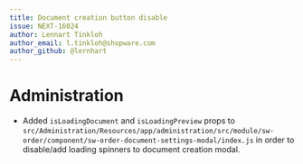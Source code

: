 ```yaml
---
title: Document creation button disable
issue: NEXT-16024
author: Lennart Tinkloh
author_email: l.tinkloh@shopware.com 
author_github: @lernhart
---
```

# Administration
* Added `isLoadingDocument` and `isLoadingPreview` props to `src/Administration/Resources/app/administration/src/module/sw-order/component/sw-order-document-settings-modal/index.js` in order to disable/add loading spinners to document creation modal.
